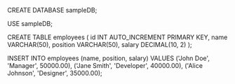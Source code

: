 CREATE DATABASE sampleDB;

USE sampleDB;

CREATE TABLE employees (
    id INT AUTO_INCREMENT PRIMARY KEY,
    name VARCHAR(50),
    position VARCHAR(50),
    salary DECIMAL(10, 2)
);

INSERT INTO employees (name, position, salary)
VALUES
('John Doe', 'Manager', 50000.00),
('Jane Smith', 'Developer', 40000.00),
('Alice Johnson', 'Designer', 35000.00);



<!---
Jahnavi2523/Jahnavi2523 is a ✨ special ✨ repository because its `README.md` (this file) appears on your GitHub profile.
You can click the Preview link to take a look at your changes.
--->
